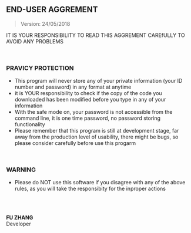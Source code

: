 ## END-USER AGGREMENT 
> Version: 24/05/2018

 IT IS YOUR 
 RESPONSIBILITY TO READ THIS AGGREMENT CAREfULLY TO AVOID ANY PROBLEMS

</br>


### PRAVICY PROTECTION
- This program will never store any of your private information (your ID number and password) in any format at anytime
- it is YOUR responsibility to check if the copy of the code you downloaded has been modified before you type in any of your information 
- With the safe mode on, your password is not accessible from the command line, it is one time password, no password storing functionality
- Please remember that this program is still at development stage, far away from the production level of usability, there might be bugs, so please 
consider carefully before use this progarm 
</br>



### WARNING 
- Please do NOT use this software if you disagree with any of the above rules, as you will take the responsibity for the inproper actions



</br>
</br>

**FU ZHANG** </br>
Developer </br></br></br>

